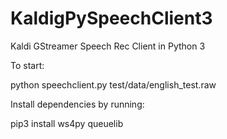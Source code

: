 # KaldigPySpeechClient3
Kaldi GStreamer Speech Rec Client in Python 3

To start: 

python speechclient.py test/data/english_test.raw

Install dependencies by running:

pip3 install ws4py queuelib

